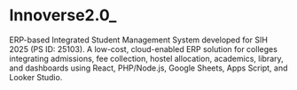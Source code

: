 # Innoverse2.0_
ERP-based Integrated Student Management System developed for SIH 2025  (PS ID: 25103). A low-cost, cloud-enabled ERP solution for colleges  integrating admissions, fee collection, hostel allocation, academics,  library, and dashboards using React, PHP/Node.js, Google Sheets, Apps  Script, and Looker Studio.
